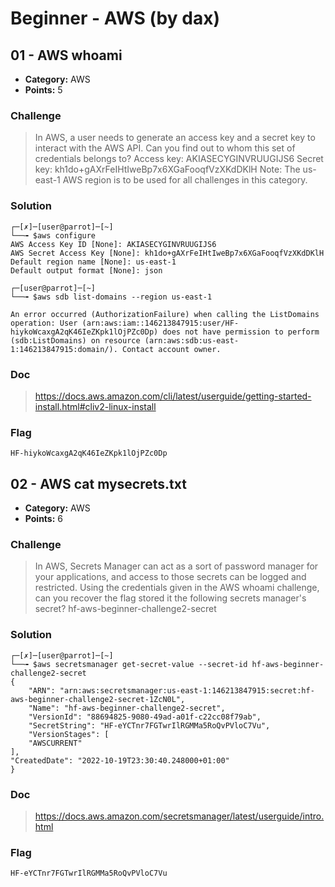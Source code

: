 # Beginner - AWS (by dax)

## 01 - AWS whoami  

* **Category:** AWS
* **Points:** 5

### Challenge
     
> In AWS, a user needs to generate an access key and a secret key  to interact with the AWS API. Can you find out to whom this set of  credentials belongs to?
 > Access key: AKIASECYGINVRUUGIJS6
 > Secret key: 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
 > Note: The us-east-1 AWS region is to be used for all challenges in this category.

### Solution

    ┌─[✗]─[user@parrot]─[~]
    └──╼ $aws configure
    AWS Access Key ID [None]: AKIASECYGINVRUUGIJS6
    AWS Secret Access Key [None]: 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
    Default region name [None]: us-east-1
    Default output format [None]: json
    
    ┌─[user@parrot]─[~]
    └──╼ $aws sdb list-domains --region us-east-1
    
    An error occurred (AuthorizationFailure) when calling the ListDomains operation: User (arn:aws:iam::146213847915:user/HF-hiykoWcaxgA2qK46IeZKpk1lOjPZc0Dp) does not have permission to perform (sdb:ListDomains) on resource (arn:aws:sdb:us-east-1:146213847915:domain/). Contact account owner.

### Doc

> https://docs.aws.amazon.com/cli/latest/userguide/getting-started-install.html#cliv2-linux-install

### Flag

```
HF-hiykoWcaxgA2qK46IeZKpk1lOjPZc0Dp
```

## 02 - AWS cat mysecrets.txt 

* **Category:** AWS
* **Points:** 6

### Challenge
     
> In AWS, Secrets Manager can act as a sort of password manager for  your applications, and access to those secrets can be logged and  restricted. Using the credentials given in the AWS whoami challenge, can  you recover the flag stored it the following secrets manager's secret?
> hf-aws-beginner-challenge2-secret

### Solution

    ┌─[✗]─[user@parrot]─[~]
    └──╼ $aws secretsmanager get-secret-value --secret-id hf-aws-beginner-challenge2-secret
    {
        "ARN": "arn:aws:secretsmanager:us-east-1:146213847915:secret:hf-aws-beginner-challenge2-secret-1ZcN0L",
        "Name": "hf-aws-beginner-challenge2-secret",
        "VersionId": "88694825-9080-49ad-a01f-c22cc08f79ab",
        "SecretString": "HF-eYCTnr7FGTwrIlRGMMa5RoQvPVloC7Vu",
        "VersionStages": [
        "AWSCURRENT"
    ],
    "CreatedDate": "2022-10-19T23:30:40.248000+01:00"
    }

### Doc

> https://docs.aws.amazon.com/secretsmanager/latest/userguide/intro.html

### Flag

```
HF-eYCTnr7FGTwrIlRGMMa5RoQvPVloC7Vu
```
